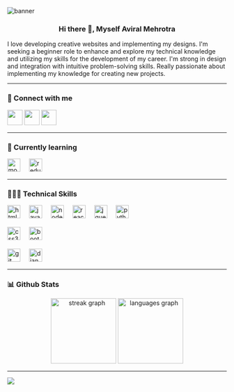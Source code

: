 <img src="https://user-images.githubusercontent.com/73425338/211180283-185bc3fc-d134-482c-9079-7bd4c3b74e91.png" alt="banner">
<center><h3 align="center">Hi there 👋, Myself Aviral Mehrotra</h3></center>

I love developing creative websites and implementing my designs. I'm seeking a beginner role to enhance and explore my technical knowledge and utilizing my skills for the development of my career. I'm strong in design and integration with intuitive problem-solving skills. 
Really passionate about implementing my knowledge for creating new projects.

---
### 🤝 Connect with me 
<a href="http://www.github.com/aviralmehrotra/"><img src="https://user-images.githubusercontent.com/73425338/211180766-511c1e62-fc47-4797-b949-082b234a988e.png" width="35px" height="35px"></a>
<a href="https://www.linkedin.com/in/aviralmehrotra9/"><img src="https://user-images.githubusercontent.com/73425338/211180868-b4a0601a-bc26-494b-941c-9a1c5a1ee93d.png" width="35px" height="35px"></a>
<a href="https://www.instagram.com/aviral._.mehrotra/"><img src="https://user-images.githubusercontent.com/73425338/211180902-c6f7ea1f-6bce-431e-94d6-234337dcca14.png" width="35px" height="35px"></a>

---
### 📑 Currently learning
<img src="https://cdn.simpleicons.org/mongodb/47A248" height="30" alt="mongodb logo"  />  <img width="12" />   <img src="https://cdn.simpleicons.org/redux/764ABC" height="30" alt="redux logo"  />

---
### 👨🏻‍💻 Technical Skills
<img src="https://cdn.simpleicons.org/html5/E34F26" height="30" alt="html5 logo"  />  <img width="12" />  <img src="https://cdn.simpleicons.org/javascript/F7DF1E" height="30" alt="javascript logo"  />
  <img width="12" />  <img src="https://cdn.simpleicons.org/nodedotjs/339933" height="30" alt="nodejs logo"  />  <img width="12" />  <img src="https://cdn.simpleicons.org/react/61DAFB" height="30" alt="react logo"  />  <img width="12" />  <img src="https://cdn.simpleicons.org/jquery/0769AD" height="30" alt="jquery logo"  />  <img width="12" />  <img src="https://cdn.simpleicons.org/python/3776AB" height="30" alt="python logo"  />  <img width="12" />
<br><br>
<img src="https://cdn.simpleicons.org/css3/1572B6" height="30" alt="css3 logo"  />  <img width="12" />  <img src="https://cdn.simpleicons.org/bootstrap/7952B3" height="30" alt="bootstrap logo"  />  <img width="12" />
<br><br>
<img src="https://cdn.simpleicons.org/git/F05032" height="30" alt="git logo"  />  <img width="12" />  <img src="https://cdn.simpleicons.org/django/092E20" height="30" alt="django logo"  />  <img width="12" />

---
### 📊 Github Stats
<div align="center">
<img src="https://streak-stats.demolab.com?user=aviralmehrotra&locale=en&mode=daily&theme=tokyonight&hide_border=false&border_radius=5&order=3" height="150" alt="streak graph"  />
<img src="https://github-readme-stats.vercel.app/api/top-langs?username=aviralmehrotra&locale=en&hide_title=false&layout=compact&card_width=320&langs_count=5&theme=tokyonight&hide_border=false&order=2" height="150" alt="languages graph"  />
</div>

---

[![](https://visitcount.itsvg.in/api?id=aviralmehrotra&icon=1&color=1)](https://visitcount.itsvg.in)
